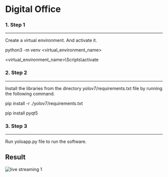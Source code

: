# Digital Office

### 1. Step 1
---------------
Create a virtual environment. And activate it.

python3 -m venv <virtual_environment_name>

<virtual_environment_name>\Scripts\activate 



### 2. Step 2
---------------
Install the libraries from the directory yolov7/requirements.txt file by running the following command.

pip install -r ./yolov7/requirements.txt

pip install pyqt5

### 3. Step 3
---------------
Run yoloapp.py file to run the software.

## Result
![live streaming 1](https://github.com/user-attachments/assets/52b4b000-9931-4baa-8c37-d355ae86df81)
